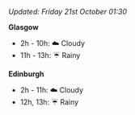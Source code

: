 *Updated: Friday 21st October 01:30*

**Glasgow**

* 2h - 10h: :cloud: Cloudy
* 11h - 13h: :umbrella: Rainy

**Edinburgh**

* 2h - 11h: :cloud: Cloudy
* 12h, 13h: :umbrella: Rainy
